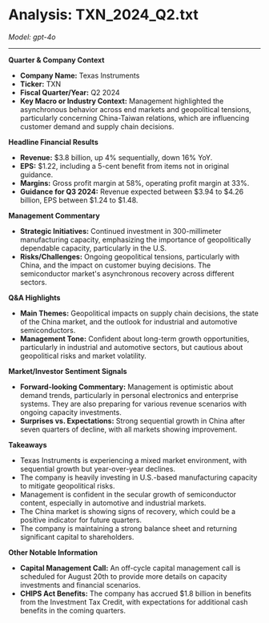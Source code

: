# Analysis: TXN_2024_Q2.txt

*Model: gpt-4o*

---

**Quarter & Company Context**
- **Company Name:** Texas Instruments
- **Ticker:** TXN
- **Fiscal Quarter/Year:** Q2 2024
- **Key Macro or Industry Context:** Management highlighted the asynchronous behavior across end markets and geopolitical tensions, particularly concerning China-Taiwan relations, which are influencing customer demand and supply chain decisions.

**Headline Financial Results**
- **Revenue:** $3.8 billion, up 4% sequentially, down 16% YoY.
- **EPS:** $1.22, including a 5-cent benefit from items not in original guidance.
- **Margins:** Gross profit margin at 58%, operating profit margin at 33%.
- **Guidance for Q3 2024:** Revenue expected between $3.94 to $4.26 billion, EPS between $1.24 to $1.48.

**Management Commentary**
- **Strategic Initiatives:** Continued investment in 300-millimeter manufacturing capacity, emphasizing the importance of geopolitically dependable capacity, particularly in the U.S.
- **Risks/Challenges:** Ongoing geopolitical tensions, particularly with China, and the impact on customer buying decisions. The semiconductor market's asynchronous recovery across different sectors.

**Q&A Highlights**
- **Main Themes:** Geopolitical impacts on supply chain decisions, the state of the China market, and the outlook for industrial and automotive semiconductors.
- **Management Tone:** Confident about long-term growth opportunities, particularly in industrial and automotive sectors, but cautious about geopolitical risks and market volatility.

**Market/Investor Sentiment Signals**
- **Forward-looking Commentary:** Management is optimistic about demand trends, particularly in personal electronics and enterprise systems. They are also preparing for various revenue scenarios with ongoing capacity investments.
- **Surprises vs. Expectations:** Strong sequential growth in China after seven quarters of decline, with all markets showing improvement.

**Takeaways**
- Texas Instruments is experiencing a mixed market environment, with sequential growth but year-over-year declines.
- The company is heavily investing in U.S.-based manufacturing capacity to mitigate geopolitical risks.
- Management is confident in the secular growth of semiconductor content, especially in automotive and industrial markets.
- The China market is showing signs of recovery, which could be a positive indicator for future quarters.
- The company is maintaining a strong balance sheet and returning significant capital to shareholders.

**Other Notable Information**
- **Capital Management Call:** An off-cycle capital management call is scheduled for August 20th to provide more details on capacity investments and financial scenarios.
- **CHIPS Act Benefits:** The company has accrued $1.8 billion in benefits from the Investment Tax Credit, with expectations for additional cash benefits in the coming quarters.